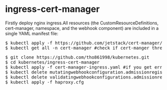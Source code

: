 # ingress-cert-manager
Firstly deploy nginx ingress.All resources (the CustomResourceDefinitions, cert-manager, namespace, and the webhook component) are included in a single YAML manifest file:
<pre>
$ kubectl apply -f https://github.com/jetstack/cert-manager/releases/download/v1.1.0/cert-manager.yaml
$ kubectl get all -n cert-manager #check if cert-manger three pods are running 
</pre>
<pre>
$ git clone https://github.com/tho861998/kubernetes.git
$ cd kubernetes/ingress-cert-manager
$ kubectl apply -f cert-manager-ingress.yaml #if you get error , run below commands
$ kubectl delete mutatingwebhookconfiguration.admissionregistration.k8s.io cert-manager-webhook
$ kubectl delete validatingwebhookconfigurations.admissionregistration.k8s.io cert-manager-webhook
$ kubectl apply -f haproxy.cfg
</pre>
